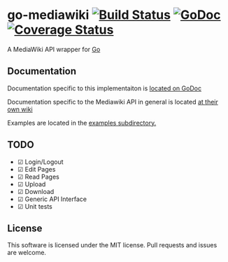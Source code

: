 go-mediawiki [![Build Status](https://drone.io/github.com/sadbox/mediawiki/status.png)](https://drone.io/github.com/sadbox/mediawiki/latest) [![GoDoc](https://godoc.org/github.com/sadbox/mediawiki?status.png)](http://godoc.org/github.com/sadbox/mediawiki) [![Coverage Status](https://coveralls.io/repos/sadbox/mediawiki/badge.png?branch=master)](https://coveralls.io/r/sadbox/mediawiki?branch=master)
========
A MediaWiki API wrapper for [Go](http://golang.org/)

Documentation
-------------
Documentation specific to this implementaiton is [located on GoDoc](http://godoc.org/github.com/sadbox/mediawiki)

Documentation specific to the Mediawiki API in general is located [at their own wiki](http://www.mediawiki.org/wiki/API:Main_page)

Examples are located in the [examples subdirectory.](/examples)


TODO
----
- ☑ Login/Logout
- ☑ Edit Pages
- ☑ Read Pages
- ☑ Upload
- ☑ Download
- ☑ Generic API Interface
- ☑ Unit tests

License
-------
This software is licensed under the MIT license. Pull requests and issues are welcome.
